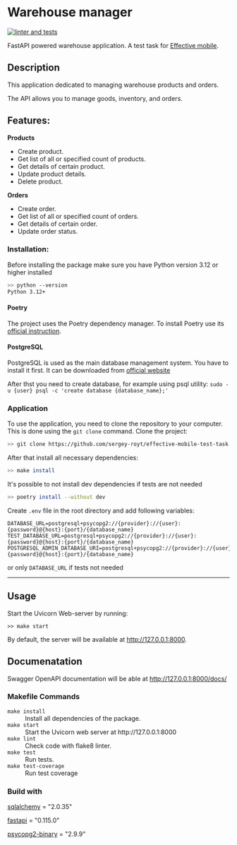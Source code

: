 # Warehouse manager
[![linter and tests](https://github.com/sergey-royt/effective-mobile-test-task/actions/workflows/linter-and-tests.yml/badge.svg)](https://github.com/sergey-royt/effective-mobile-test-task/actions/workflows/linter-and-tests.yml)

FastAPI powered warehouse application. A test task for [Effective mobile](https://effective-mobile.ru/#main).


## Description

This application dedicated to managing warehouse products and orders.

The API allows you to manage goods, inventory, and orders.

## Features:

**Products**

- Create product.
- Get list of all or specified count of products.
- Get details of certain product.
- Update product details.
- Delete product.

**Orders**

- Create order.
- Get list of all or specified count of orders.
- Get details of certain order.
- Update order status.

### Installation:

Before installing the package make sure you have Python version 3.12 or higher installed

```bash
>> python --version
Python 3.12+
```

#### Poetry

The project uses the Poetry dependency manager. To install Poetry use its [official instruction](https://python-poetry.org/docs/#installation).

#### PostgreSQL
PostgreSQL is used as the main database management system. You have to install it first. It can be downloaded from [official website](https://www.postgresql.org/download/)

After thst you need to create database, for example using psql utility:
```sudo -u {user} psql -c 'create database {database_name};'```

### Application

To use the application, you need to clone the repository to your computer. This is done using the `git clone` command. Clone the project:

```bash
>> git clone https://github.com/sergey-royt/effective-mobile-test-task.git && cd effective-mobile-test-task
```

After that install all necessary dependencies:

```bash
>> make install
```

It's possible to not install dev dependencies if tests are not needed

```bash
>> poetry install --without dev
```

Create `.env` file in the root directory and add following variables:
```dotenv
DATABASE_URL=postgresql+psycopg2://{provider}://{user}:{password}@{host}:{port}/{database_name}
TEST_DATABASE_URL=postgresql+psycopg2://{provider}://{user}:{password}@{host}:{port}/{database_name}
POSTGRESQL_ADMIN_DATABASE_URI=postgresql+psycopg2://{provider}://{user}:{password}@{host}:{port}/{database_name}
```

or only ```DATABASE_URL``` if tests not needed

---

## Usage

Start the Uvicorn Web-server by running:

```shell
>> make start
```

By default, the server will be available at http://127.0.0.1:8000.

## Documenatation

Swagger OpenAPI documentation will be able at http://127.0.0.1:8000/docs/

### Makefile Commands

<dl>
    <dt><code>make install</code></dt>
    <dd>Install all dependencies of the package.</dd>
    <dt><code>make start</code></dt>
    <dd>Start the Uvicorn web server at http://127.0.0.1:8000</dd>
    <dt><code>make lint</code></dt>
    <dd>Check code with flake8 linter.</dd>
    <dt><code>make test</code></dt>
    <dd>Run tests.</dd>
    <dt><code>make test-coverage</code></dt>
    <dd>Run test coverage</dd>
</dl>

### Build with
[sqlalchemy](https://www.sqlalchemy.org/) = "2.0.35"

[fastapi](https://fastapi.tiangolo.com/) = "0.115.0"

[psycopg2-binary](https://www.psycopg.org/docs/) = "2.9.9"